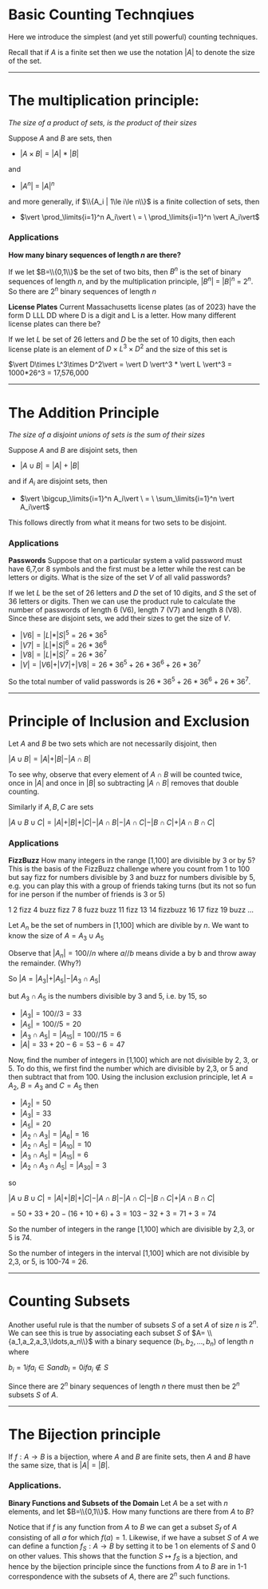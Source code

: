 # Basic Counting Technqiues
Here we introduce the simplest (and yet still powerful) counting techniques.

Recall that if $A$ is a finite set then we use the notation $\vert A \vert$ to denote the size
of the set.



---

# The multiplication principle:
_The size of a product of sets, is the product of their sizes_

Suppose $A$ and $B$ are sets, then
* $\vert A \times B \vert = \vert A \vert\ *\  \vert B \vert$

and
* $\vert A^n \vert \ = \ \vert A\vert^n$

and more generally, if $\\{A_i | 1\le i\le n\\}$ is a finite collection of sets, then
* $\vert \prod_\limits{i=1}^n A_i\vert \ = \ \prod_\limits{i=1}^n \vert A_i\vert$

### Applications

**How many binary sequences of length $n$ are there?**

If we let $B=\\{0,1\\}$ be the set of two bits, then $B^n$ is the set of binary sequences of length $n$,
and by the multiplication principle, $\vert B^n\vert \  = \ \vert B\vert^n \  = \ 2^n$. So there are $2^n$
binary sequences of length $n$

**License Plates**
Current Massachusetts license plates (as of 2023) have the form D LLL DD
where D is a digit and L is a letter. How many different license plates can there be?

If we let $L$ be set of 26 letters and $D$ be the set of 10 digits, then each license plate
is an element of $D\times L^3\times D^2$ and the size of this set is

$\vert D\times L^3\times D^2\vert = \vert D \vert^3 * \vert L \vert^3 = 1000*26^3 = 17,576,000


---


# The Addition Principle
_The size of a disjoint unions of sets is the sum of their sizes_

Suppose $A$ and $B$ are disjoint sets, then
* $\vert A \cup B \vert = \vert A \vert\ +\  \vert B \vert$

and if $A_i$ are disjoint sets, then
* $\vert \bigcup_\limits{i=1}^n A_i\vert \ = \ \sum_\limits{i=1}^n \vert A_i\vert$

This follows directly from what it means for two sets to be disjoint.

### Applications
**Passwords**
Suppose that on a particular system a valid password must have 6,7,or 8 symbols
and the first must be a letter while the rest can be letters or digits. What is the size
of the set $V$ of all valid passwords?

If we let $L$ be the set of 26 letters and $D$ the set of 10 digits, and $S$ the set of 36 letters or digits.
Then we can use the product rule to calculate the number of passwords of length 6 (V6), length 7 (V7) and length 8 (V8).
Since these are disjoint sets, we add their sizes to get the size of $V$.

* $\vert V6 \vert = \vert L \vert * \vert S \vert^5 = 26*36^5$
* $\vert V7 \vert = \vert L \vert * \vert S \vert^6= 26*36^6$
* $\vert V8 \vert = \vert L \vert * \vert S \vert^7= 26*36^7$
* $\vert V \vert = \vert V6\vert + \vert V7\vert + \vert V8\vert = 26 * 36^5 +26 * 36^6 +26 * 36^7$

So the total number of valid passwords is $26 * 36^5 +26 * 36^6 +26 * 36^7$.

---

# Principle of Inclusion and Exclusion
Let $A$ and $B$ be two sets which are not necessarily disjoint, then

$\vert A \cup B \vert = \vert A \vert + \vert B \vert - \vert A \cap B \vert$

To see why, observe that every element of $A \cap B$ will be counted twice, once in $\vert A\vert$ and once in $\vert B \vert$
so subtracting $\vert A \cap B \vert$ removes that double counting.

Similarly if $A,B,C$ are sets 

$\vert A \cup B \cup C \vert = \vert A \vert + \vert B \vert +\vert C\vert - \vert A \cap B \vert - \vert A \cap C \vert - \vert B \cap C \vert+\vert A \cap B \cap C\vert$

### Applications

**FizzBuzz**
How many integers in the range [1,100] are divisible by 3 or by 5? This is the basis of the FizzBuzz
challenge where you count from 1 to 100 but say fizz for numbers divisible by 3 and buzz for numbers divisible by 5, e.g. you can play this with a group of friends taking turns (but its not so fun for ine person if the number of friends is 3 or 5)

1 2 fizz 4 buzz fizz 7 8 fuzz buzz 11 fizz 13 14 fizzbuzz 16 17 fizz 19 buzz ...

Let $A_n$ be the set of numbers in [1,100] which are divible by $n$.
We want to know the size of $A = A_3\cup A_5$

Observe that $\vert A_n\vert = 100//n$  where $a//b$ means divide a by b and throw away the remainder.
(Why?)

So $\vert A = \vert A_3\vert + \vert A_5\vert - \vert A_3\cap A_5\vert$

but $A_3\cap A_5$ is the numbers divisible by 3 and 5, i.e. by 15, so 

* $\vert A_3\vert =100//3 = 33$
* $\vert A_5\vert =100//5 = 20$
* $\vert A_3\cap A_5\vert = \vert A_{15}\vert = 100//15 = 6$
* $\vert A \vert = 33 + 20 - 6 = 53-6 = 47$

Now, find the number of integers in [1,100] which are not divisible by 2, 3, or 5.
To do this, we first find the number which are divisible by 2,3, or 5 and then subtract that from 100.
Using the inclusion exclusion principle, let $A= A_2$, $B=A_3$ and $C=A_5$ then

* $\vert A_2 \vert = 50$
* $\vert A_3\vert =33$
* $\vert A_5 \vert = 20$
* $\vert A_2\cap A_3 \vert = \vert A_6\vert = 16$
* $\vert A_2\cap A_5 \vert = \vert A_10\vert = 10$
* $\vert A_3\cap A_5 \vert = \vert A_15\vert = 6$
* $\vert A_2\cap A_3 \cap A_5 \vert = \vert A_30\vert = 3$

so

$\vert A \cup B \cup C \vert = \vert A \vert + \vert B \vert +\vert C\vert - \vert A \cap B \vert - \vert A \cap C \vert - \vert B \cap C \vert+\vert A \cap B \cap C\vert$

$= 50 +33 +20 - (16+10+6) + 3 = 103 - 32 + 3= 71+3=74$

So the number of integers in the range [1,100] which are divisible by 2,3, or 5 is 74.

So the number of integers in the interval [1,100] which are not divisible by 2,3, or 5,
is 100-74 = 26.


---

# Counting Subsets
Another useful rule is that the number of subsets $S$ of a set $A$ of size $n$ is $2^n$.
We can see this is true by associating each subset $S$ of $A= \\{a_1,a_2,a_3,\ldots,a_n\\}$ with a binary
sequence $(b_1,b_2,\ldots,b_n)$ of length $n$ where 

$b_i = 1 if a_i \in S and b_i = 0 if a_i\not\in S$

Since there are $2^n$ binary sequences of length $n$ there must then be $2^n$ subsets $S$ of $A$.

---

# The Bijection principle

If $f:A\rightarrow B$ is a bijection, where $A$ and $B$ are finite sets, then $A$ and $B$ have the same size, that is $\vert A\vert = \vert B \vert$.

### Applications.
**Binary Functions and Subsets of the Domain**
Let $A$ be a set with $n$ elements, and let $B=\\{0,1\\}$. 
How many functions are there from $A$ to $B$?

Notice that if $f$ is any function from $A$ to $B$ we can get a subset $S_f$ of $A$ consisting
of all $a$ for which $f(a)=1$.  Likewise, if we have a subset $S$ of $A$ we can define a function
$f_S:A\rightarrow B$ by setting it to be 1 on elements of $S$ and 0 on other values. This shows that
the function $S\mapsto f_S$ is a bjection, and hence by the bijection principle since
the functions from $A$ to $B$ are in 1-1 correspondence with the subsets of $A$, there are $2^n$ such functions.


